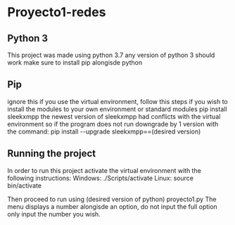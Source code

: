 # Proyecto1-redes
## Python 3
This project was made using python 3.7 any version of python 3 should work
make sure to install pip alongisde python

## Pip
ignore this if you use the virtual environment, follow this steps if you wish to install the modules to your own environment or standard modules
pip install sleekxmpp
the newest version of sleekxmpp had conflicts with the virtual environment so if the program does not run downgrade by 1 version with the command:
pip install --upgrade sleekxmpp==(desired version)

## Running the project
In order to run this project activate the virtual environment with the following instructions:
Windows: ./Scripts/activate
Linux: source bin/activate

Then proceed to run using (desired version of python) proyecto1.py
The menu displays a number alongisde an option, do not input the full option only input the number you wish.
